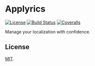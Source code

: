 # Applyrics
[![License](https://img.shields.io/badge/license-MIT-green.svg?style=flat)](https://github.com/applyrics/applyrics-gem/blob/master/LICENSE)
[![Build Status](https://img.shields.io/travis/applyrics/applyrics-gem.svg)](https://travis-ci.org/applyrics/applyrics-gem)
[![Coveralls](https://img.shields.io/coveralls/applyrics/applyrics-gem.svg)](https://coveralls.io/github/applyrics/applyrics-gem)

Manage your localization with confidence.


## License

[MIT](./LICENSE).
